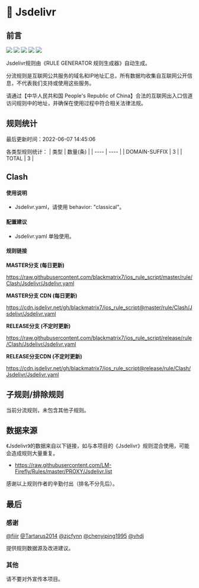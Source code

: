 # 🧸 Jsdelivr

## 前言

![](https://shields.io/badge/-移除重复规则-ff69b4) ![](https://shields.io/badge/-DOMAIN与DOMAIN--SUFFIX合并-green) ![](https://shields.io/badge/-DOMAIN--SUFFIX间合并-critical) ![](https://shields.io/badge/-DOMAIN--SUFFIX与DOMAIN--KEYWORD合并-blue) ![](https://shields.io/badge/-IP--CIDR(6)合并-blueviolet) 

Jsdelivr规则由《RULE GENERATOR 规则生成器》自动生成。

分流规则是互联网公共服务的域名和IP地址汇总，所有数据均收集自互联网公开信息，不代表我们支持或使用这些服务。

请通过【中华人民共和国 People's Republic of China】合法的互联网出入口信道访问规则中的地址，并确保在使用过程中符合相关法律法规。

## 规则统计

最后更新时间：2022-06-07 14:45:06

各类型规则统计：
| 类型 | 数量(条)  | 
| ---- | ----  |
| DOMAIN-SUFFIX | 3  | 
| TOTAL | 3  | 


## Clash 

#### 使用说明
- Jsdelivr.yaml，请使用 behavior: "classical"。

#### 配置建议
- Jsdelivr.yaml 单独使用。

#### 规则链接
**MASTER分支 (每日更新)**

https://raw.githubusercontent.com/blackmatrix7/ios_rule_script/master/rule/Clash/Jsdelivr/Jsdelivr.yaml

**MASTER分支 CDN (每日更新)**

https://cdn.jsdelivr.net/gh/blackmatrix7/ios_rule_script@master/rule/Clash/Jsdelivr/Jsdelivr.yaml

**RELEASE分支 (不定时更新)**

https://raw.githubusercontent.com/blackmatrix7/ios_rule_script/release/rule/Clash/Jsdelivr/Jsdelivr.yaml

**RELEASE分支CDN (不定时更新)**

https://cdn.jsdelivr.net/gh/blackmatrix7/ios_rule_script@release/rule/Clash/Jsdelivr/Jsdelivr.yaml

## 子规则/排除规则


当前分流规则，未包含其他子规则。

## 数据来源

《Jsdelivr》的数据来自以下链接，如与本项目的《Jsdelivr》规则混合使用，可能会造成规则大量重复。

- https://raw.githubusercontent.com/LM-Firefly/Rules/master/PROXY/Jsdelivr.list


感谢以上规则作者的辛勤付出（排名不分先后）。

## 最后

### 感谢

[@fiiir](https://github.com/fiiir) [@Tartarus2014](https://github.com/Tartarus2014) [@zjcfynn](https://github.com/zjcfynn) [@chenyiping1995](https://github.com/chenyiping1995) [@vhdj](https://github.com/vhdj)

提供规则数据源及改进建议。

### 其他

请不要对外宣传本项目。